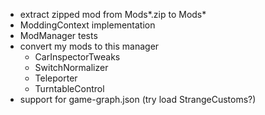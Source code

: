 - extract zipped mod from Mods\*.zip to Mods\*
- ModdingContext implementation
- ModManager tests
- convert my mods to this manager
    - CarInspectorTweaks
    - SwitchNormalizer
    - Teleporter
    - TurntableControl
- support for game-graph.json (try load StrangeCustoms?)